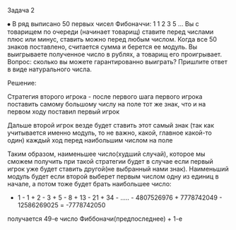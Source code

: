 Задача 2

⦁	В ряд выписано 50 первых чисел Фибоначчи: 1 1 2 3 5 …  Вы с товарищем по очереди (начинает товарищ) ставите перед числами плюс или минус, ставить можно перед любым числом. Когда все 50 знаков поставлено, считается сумма и берется ее модуль. Вы выигрываете полученное число в рублях, а товарищ его проигрывает. Вопрос: сколько вы можете гарантированно выиграть? Пришлите ответ в виде натурального числа.

Решение:

Стратегия второго игрока - после первого шага первого игрока поставить самому большому числу на поле тот же знак, что и на первом ходу поставил первый игрок

Дальше второй игрок везде будет ставить этот самый знак (так как учитывается именно модуль, то не важно, какой, главное какой-то один) каждый ход перед наибольшим числом на поле

Таким образом, наименьшее число(худший случай), которое мы сможем получить при такой стратегии будет в случае если первый игрок уже будет ставить другой(не выбранный нами знак). Наименьший модуль будет если второй выберет первым числом одну из единиц в начале, а потом тоже будет брать наибольшее число:

- 1 - 1 + 2 - 3 + 5 - 8 + 13 - 21 + 34 - ..... - 4807526976 + 7778742049 - 12586269025 = -7778742050

получается 49-е число Фиббоначи(предпоследнее) + 1-е
